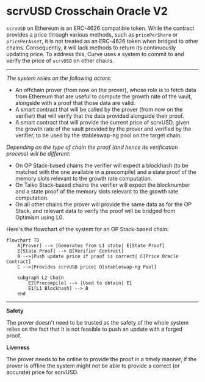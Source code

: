 <h1>scrvUSD Crosschain Oracle V2</h1>

`scrvUSD` on Ethereum is an ERC-4626 compatible token. While the contract provides a price through various methods, such as `pricePerShare` or `pricePerAsset`, it is not treated as an ERC-4626 token when bridged to other chains. Consequently, it will lack methods to return its continuously updating price. To address this, Curve uses a system to commit to and verify the price of `scrvUSD` on other chains.

---

*The system relies on the following actors:*

- An offchain prover (from now on the prover), whose role is to fetch data from Ethereum that are useful to compute the growth rate of the vault, alongside with a proof that those data are valid.
- A smart contract that will be called by the prover (from now on the verifier) that will verify that the data provided alongside their proof.
- A smart contract that will provide the current price of scrvUSD, given the growth rate of the vault provided by the prover and verified by the verifier, to be used by the stableswap-ng pool on the target chain.

*Depending on the type of chain the proof (and hence its verification process) will be different:*

- On OP Stack-based chains the verifier will expect a blockhash (to be matched with the one available in a precompile) and a state proof of the memory slots relevant to the growth rate computation.
- On Taiko Stack-based chains the verifier will expect the blocknumber and a state proof of the memory slots relevant to the growth rate computation.
- On all other chains the prover will provide the same data as for the OP Stack, and relevant data to verify the proof will be bridged from Optimism using L0.


Here's the flowchart of the system for an OP Stack-based chain:


```mermaid
flowchart TD
    A[Prover] --> |Generates from L1 state| E[State Proof]
    E[State Proof] --> B[Verifier Contract]
    B -->|Push update price if proof is correct| C[Price Oracle Contract]
    C -->|Provides scrvUSD price| D[stableswap-ng Pool]

    subgraph L2 Chain
        E2[Precompile] --> |Used to obtain| E1
        E1[L1 Blockhash] --> B
    end
```

---

**Safety**

The prover doesn't need to be trusted as the safety of the whole system relies on the fact that it is not feasible to push an update with a forged proof.

**Liveness**

The prover needs to be online to provide the proof in a timely manner, if the prover is offline the system might not be able to provide a correct (or accurate) price for scrvUSD.
